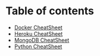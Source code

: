 # Table of contents

* [Docker CheatSheet](README.md)
* [Heroku CheatSheet](docker-cheatsheet.md)
* [MongoDB CheatSheet](mongodb-cheatsheet.md)
* [Python CheatSheet](python-cheatsheet.md)

